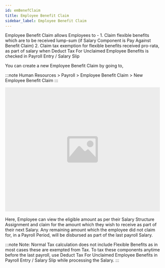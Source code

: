 ```yaml
---
id: emBenefClaim
title: Employee Benefit Claim
sidebar_label: Employee Benefit Claim
---
```


Employee Benefit Claim allows Employees to - 1. Claim flexible benefits which are to be received lump-sum (if Salary Component is Pay Against Benefit Claim) 2. Claim tax exemption for flexible benefits received pro-rata, as part of salary when Deduct Tax For Unclaimed Employee Benefits is checked in Payroll Entry / Salary Slip

You can create a new Employee Benefit Claim by going to,

:::note
Human Resources > Payroll > Employee Benefit Claim > New Employee Benefit Claim
:::

![image](images/image.jpg)

Here, Employee can view the eligible amount as per their Salary Structure Assignment and claim for the amount which they wish to receive as part of their next Salary. Any remaining amount which the employee did not claim for, in a Payroll Period, will be disbursed as part of the last payroll Salary.

:::note
Note: Normal Tax calculation does not include Flexible Benefits as in most cases these are exempted from Tax. To tax these components anytime before the last payroll, use Deduct Tax For Unclaimed Employee Benefits in Payroll Entry / Salary Slip while processing the Salary.
:::
